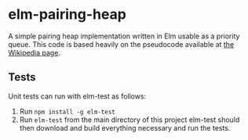 # elm-pairing-heap
A simple pairing heap implementation written in Elm usable as a priority queue. This code is based heavily on the pseudocode
available at [the Wikipedia page](https://en.wikipedia.org/wiki/Pairing_heap).

## Tests
Unit tests can run with elm-test as follows:
1. Run `npm install -g elm-test`
2. Run `elm-test` from the main directory of this project
elm-test should then download and build everything necessary and run the tests.
